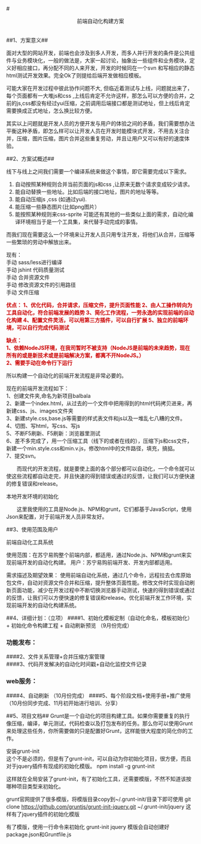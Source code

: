 #<center>前端自动化构建方案</center>
<br>

##1、方案意义##

面对大型的网站开发，前端也会涉及到多人开发，而多人并行开发的条件是公共组件与业务模块化，一般的做法是，大家一起讨论，抽象出一些组件和业务模块，定义好相应接口，再分配不同的人来开发，开发的时候同在一个svn 和写相应的静态html测试开发效果。完全Ok了则提给后端开发做相应模板。

可能大家在开发过程中彼此协作问题不大, 但临近着测试与上线，问题就出来了，每个页面都有一大堆js和css ,上线后肯定不允许这样，那怎么可以方便的合并，之前的js,css都没有经过yui压缩，之前调用后端接口都是测试地址，但上线后肯定需要换成正式地址，怎么换比较方便。

其实以上问题就是开发人员的方便开发与用户的体验之间的矛盾，我们需要想办法平衡这种矛盾，即怎么样可以让开发人员在开发时能模块式开发，不用去关注合并，压缩，图片压缩，图片合并这些重复劳动，并且让用户又可以有好的速度体验。

##2、方案试概述##

线下与线上之间我们需要一个编译系统来做这个事情，即它需要完成以下需求。

1. 自动按照某种规则合并当前页面的js和css ,让原来无数个请求变成较少请求。
2. 能自动替换一些地址。比如后端的接口地址，图片的地址等等。
3. 能自动压缩js ,css (如通过yui).
4. 能压缩一些静态图片(比如png图片）
5. 能按照某种规则来css-sprite
可能还有其他的一些类似上面的需求，自动化编译环境相当于是一个工具集，来代替手动完成的事情。

而我们现在需要这么一个环境来让开发人员只用专注开发，将他们从合并，压缩等一些繁琐的劳动中解放出来。




现有：  
手动 sass/less进行编译  
手动 jshint 代码质量测试  
手动 合并资源文件  
手动 修改资源文件的引用路径  
手动 文件压缩  

<font style="color:#c00;font-weight:700;">
优点：  
1、优化代码，合并请求，压缩文件，提升页面性能  
2、由人工操作转向为工具自动化，符合前端发展的趋势  
3、简化工作流程，一劳永逸的实现前端的自动化构建  
4、配置文件灵活，可以用第三方插件，可以自行扩展  
5、独立的前端环境，可以自行完成代码测试  

缺点：  
1、依赖NodeJS环境，在我司暂时不被支持（NodeJS是前端的未来趋势，现在所有的或是新技术或是前端解决方案，都离不开NodeJS。）  
2、需要手动在命令行下运行  
</font>

所以构建一个自动化的前端开发流程是非常必要的。



现在的前端开发流程如下：  
1、创建文件夹,命名为新项目balbala  
2、新建一个index.html，从过去的一个文件中把用得到的html代码拷贝进来，再新建css、js、images文件夹  
3、新建style.css,base.js等需要的样式表文件和js以及一堆乱七八糟的文件。  
4、切图、写html，写css、写js  
5、不断F5刷新、F5刷新：浏览器里测试  
6、差不多完成了，用一个压缩工具（线下的或者在线的），压缩下js和css文件，新建一个min.style.css和min.v.js，修改html中的文件路径，填充，搞掂。  
7、提交svn。  


　　而现代的开发流程，就是要使上面的各个部分都可以自动化，一个命令就可以使这些流程都自动走完，并且快速的得到错误或通过的反馈，让我们可以方便快速的修复错误和release。


本地开发环境的初始化

　　这里我使用的工具是Node.js、NPM和grunt，它们都基于JavaScript，使用Json来配置，对于前端开发人员非常友好。


##3、使用范围及用户

前端自动化工具系统

使用范围：在苏宁易购整个前端内部，都适用，通过Node.js、NPM和grunt来实现前端开发的自动化构建。
用户：苏宁易购前端开发、开发内部都适用。


需求描述及期望效果：
使用前端自动化系统，通过几个命令，远程拉去仓库原始包文件，自动对资源文件合并和压缩，提升整体页面性能。修改文件时实现自动刷新页面功能，减少在开发过程中不断切换浏览器手动测试，快速的得到错误或通过的反馈，让我们可以方便快速的修复错误和release。优化前端开发工作环境，实现前端开发的自动化构建系统。


##4、详细计划：（立项）
####1、初始化模板定制（自动化命名，模板初始化）+ 初始化命令构建工程 + 自动刷新预览
（9月份完成） 
### 功能发布：
####2、文件关系管理+合并压缩方案管理  
####3、代码开发解决的自动化时间戳+自动化监控文件记录
### web服务：
####4、自动刷新
（10月份完成）
####5、每个阶段文档+使用手册+推广使用  
（10月份同步完成、11月初开始进行培训、分享）



##5、项目文档##
Grunt是一个自动化的项目构建工具。如果你需要重复的执行像压缩，编译，单元测试，代码检查以及打包发布的任务。那么你可以使用Grunt来处理这些任务，你所需要做的只是配置好Grunt，这样能很大程度的简化你的工作。

安装grunt-init  
这个不是必须的，但是有了grunt-init，可以自动为你初始化项目，很方便，而且对于jquery插件有现成的初始化模版。
npm install -g grunt-init

这样就在全局安装了grunt-init，有了初始化工具，还需要模版，不然不知道该按哪种项目类型来初始化。

grunt官网提供了很多模版，将模版目录copy到~/.grunt-init/目录下即可使用
git clone https://github.com/gruntjs/grunt-init-jquery.git ~/.grunt-init/jquery
这样有了jquery插件的初始化模版

有了模版，使用一行命令来初始化
grunt-init jquery
模版会自动创建好package.json和Gruntfile.js

<br/>
<br/>
<br/>

